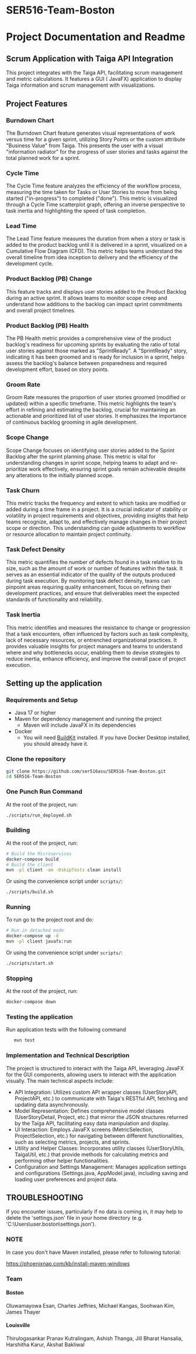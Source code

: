# SER516-Team-Boston

# Project Documentation and Readme

## Scrum Application with Taiga API Integration

This project integrates with the Taiga API, facilitating scrum management and metric calculations. It features a GUI (
JavaFX) application to display Taiga information and scrum management with visualizations.

## Project Features

### Burndown Chart

The Burndown Chart feature generates visual representations of work versus time for a given sprint, utilizing Story
Points or the custom attribute "Business Value" from Taiga. This presents the user with a visual "information radiator"
for the progress of user stories and tasks against the total planned work for a sprint.

### Cycle Time

The Cycle Time feature analyzes the efficiency of the workflow process, measuring the time taken for Tasks or User
Stories to move from being started ("in-progress") to completed ("done"). This metric is visualized through a Cycle Time
scatterplot graph, offering an inverse perspective to task inertia and highlighting the speed of task completion.

### Lead Time

The Lead Time feature measures the duration from when a story or task is added to the product backlog until it is
delivered in a sprint, visualized on a Cumulative Flow Diagram (CFD). This metric helps teams understand the overall
timeline from idea inception to delivery and the efficiency of the development cycle.

### Product Backlog (PB) Change

This feature tracks and displays user stories added to the Product Backlog during an active sprint. It allows teams to
monitor scope creep and understand how additions to the backlog can impact sprint commitments and overall project
timelines.

### Product Backlog (PB) Health

The PB Health metric provides a comprehensive view of the product backlog's readiness for upcoming sprints by evaluating
the ratio of total user stories against those marked as "SprintReady". A "SprintReady" story, indicating it has been
groomed and is ready for inclusion in a sprint, helps assess the backlog's balance between preparedness and required
development effort, based on story points.

### Groom Rate

Groom Rate measures the proportion of user stories groomed (modified or updated) within a specific timeframe. This
metric highlights the team's effort in refining and estimating the backlog, crucial for maintaining an actionable and
prioritized list of user stories. It emphasizes the importance of continuous backlog grooming in agile development.

### Scope Change

Scope Change focuses on identifying user stories added to the Sprint Backlog after the sprint planning phase. This
metric is vital for understanding changes in sprint scope, helping teams to adapt and re-prioritize work effectively,
ensuring sprint goals remain achievable despite any alterations to the initially planned scope.

### Task Churn

This metric tracks the frequency and extent to which tasks are modified or added during a time frame in a project. It is a crucial indicator of stability or volatility in project requirements and objectives, providing insights that help teams recognize, adapt to, and effectively manage changes in their project scope or direction. This understanding can guide adjustments to workflow or resource allocation to maintain project continuity.

### Task Defect Density

This metric quantifies the number of defects found in a task relative to its size, such as the amount of work or number of features within the task. It serves as an essential indicator of the quality of the outputs produced during task execution. By monitoring task defect density, teams can pinpoint areas requiring quality enhancement, focus on refining their development practices, and ensure that deliverables meet the expected standards of functionality and reliability.

### Task Inertia

This metric identifies and measures the resistance to change or progression that a task encounters, often influenced by factors such as task complexity, lack of necessary resources, or entrenched organizational practices. It provides valuable insights for project managers and teams to understand where and why bottlenecks occur, enabling them to devise strategies to reduce inertia, enhance efficiency, and improve the overall pace of project execution.

## Setting up the application

### Requirements and Setup

- Java 17 or higher
- Maven for dependency management and running the project
  - Maven will include JavaFX in its dependencies
- Docker
  - You will need [BuildKit](https://docs.docker.com/build/buildkit/#overview) installed. If you have Docker Desktop installed, you should already have it.

### Clone the repository

   ```bash
   git clone https://github.com/ser516asu/SER516-Team-Boston.git
   cd SER516-Team-Boston
   ```

### One Punch Run Command

At the root of the project, run:

   ```bash
   ./scripts/run_deployed.sh
   ```

### Building

At the root of the project, run:

```bash
# Build the Microservices
docker-compose build
# Build the client
mvn -pl client -am -DskipTests clean install
```

Or using the convenience script under `scripts/`:

```bash
./scripts/build.sh
```

### Running

To run go to the project root and do:

```bash
# Run in detached mode
docker-compose up -d
mvn -pl client javafx:run
```

Or using the convenience script under `scripts/`:

```bash
./scripts/start.sh
```

### Stopping

At the root of the project, run:

```bash
docker-compose down
```

### Testing the application

Run application tests with the following command

```bash
   mvn test
   ```

### Implementation and Technical Description

The project is structured to interact with the Taiga API, leveraging JavaFX for the GUI components, allowing users to
interact with the application visually. The main technical aspects include:

- API Integration: Utilizes custom API wrapper classes (UserStoryAPI, ProjectAPI, etc.) to communicate with Taiga's
  RESTful API, fetching and updating data asynchronously.
- Model Representation: Defines comprehensive model classes (UserStoryDetail, Project, etc.) that mirror the JSON
  structures returned by the Taiga API, facilitating easy data manipulation and display.
- UI Interaction: Employs JavaFX screens (MetricSelection, ProjectSelection, etc.) for navigating between different
  functionalities, such as selecting metrics, projects, and sprints.
- Utility and Helper Classes: Incorporates utility classes (UserStoryUtils, TaigaUtil, etc.) that provide methods for
  calculating metrics and performing other helper functionalities.
- Configuration and Settings Management: Manages application settings and configurations (Settings.java, AppModel.java),
  including saving and loading user preferences and project data.

## TROUBLESHOOTING

If you encounter issues, particularly if no data is coming in, it may help to 
delete the 'settings.json' file in your home directory 
(e.g. 'C:\Users\user\.boston\settings.json').

### NOTE

In case you don't have Maven installed, please refer to following tutorial:

https://phoenixnap.com/kb/install-maven-windows

### Team

#### Boston

Oluwamayowa Esan,
Charles Jeffries,
Michael Kangas,
Soohwan Kim,
James Thayer

#### Louisville

Thirulogasankar Pranav Kutralingam,
Ashish Thanga,
Jill Bharat Hansalia,
Harshitha Karur,
Akshat Bakliwal
